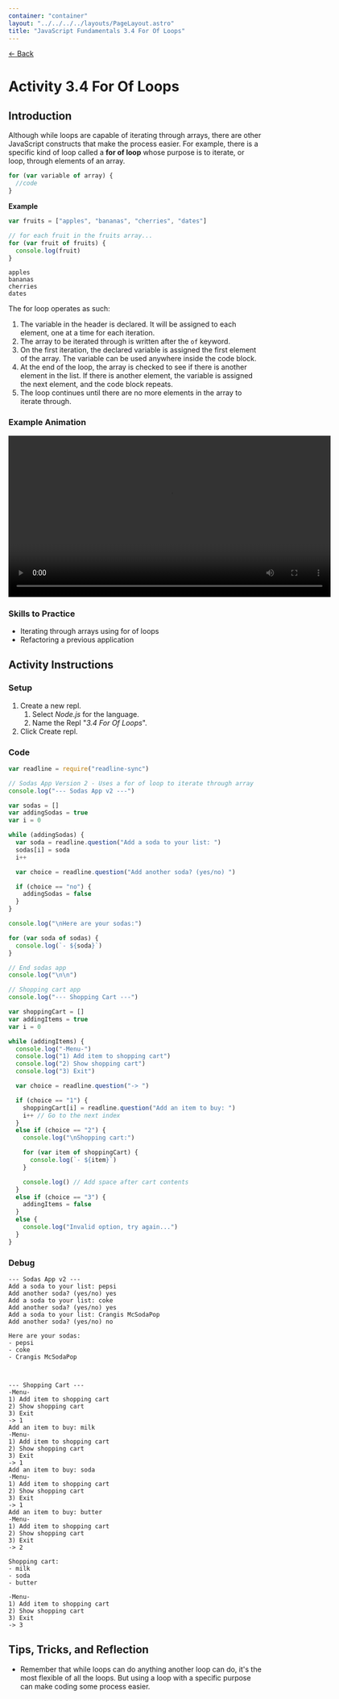 ```yaml
---
container: "container"
layout: "../../../../layouts/PageLayout.astro"
title: "JavaScript Fundamentals 3.4 For Of Loops"
---
```


[← Back](/courses/javascript-fundamentals/)

# Activity 3.4 For Of Loops

## Introduction

Although while loops are capable of iterating through arrays, there are other JavaScript constructs that make the process easier. For example, there is a specific kind of loop called a **for of loop** whose purpose is to iterate, or loop, through elements of an array.

```js
for (var variable of array) {
  //code
}
```

**Example**

```js
var fruits = ["apples", "bananas", "cherries", "dates"]

// for each fruit in the fruits array...
for (var fruit of fruits) {
  console.log(fruit)
}
```

```shell
apples
bananas
cherries
dates
```

The for loop operates as such:

1. The variable in the header is declared. It will be assigned to each element, one at a time for each iteration.
2. The array to be iterated through is written after the `of` keyword.
3. On the first iteration, the declared variable is assigned the first element of the array. The variable can be used anywhere inside the code block.
4. At the end of the loop, the array is checked to see if there is another element in the list. If there is another element, the variable is assigned the next element, and the code block repeats.
5. The loop continues until there are no more elements in the array to iterate through.

### Example Animation

<video src="/assets/video/javascript/for-of-loop-animation.mp4" width="640" controls></video>

### Skills to Practice

- Iterating through arrays using for of loops
- Refactoring a previous application

## Activity Instructions

### Setup

1. Create a new repl.
   1. Select _Node.js_ for the language.
   2. Name the Repl "_3.4 For Of Loops_".
2. Click Create repl.

### Code

```javascript
var readline = require("readline-sync")

// Sodas App Version 2 - Uses a for of loop to iterate through array
console.log("--- Sodas App v2 ---")

var sodas = []
var addingSodas = true
var i = 0

while (addingSodas) {
  var soda = readline.question("Add a soda to your list: ")
  sodas[i] = soda
  i++

  var choice = readline.question("Add another soda? (yes/no) ")

  if (choice == "no") {
    addingSodas = false
  }
}

console.log("\nHere are your sodas:")

for (var soda of sodas) {
  console.log(`- ${soda}`)
}

// End sodas app
console.log("\n\n")

// Shopping cart app
console.log("--- Shopping Cart ---")

var shoppingCart = []
var addingItems = true
var i = 0

while (addingItems) {
  console.log("-Menu-")
  console.log("1) Add item to shopping cart")
  console.log("2) Show shopping cart")
  console.log("3) Exit")

  var choice = readline.question("-> ")

  if (choice == "1") {
    shoppingCart[i] = readline.question("Add an item to buy: ")
    i++ // Go to the next index
  } 
  else if (choice == "2") {
    console.log("\nShopping cart:")

    for (var item of shoppingCart) {
      console.log(`- ${item}`)
    }

    console.log() // Add space after cart contents
  } 
  else if (choice == "3") {
    addingItems = false
  } 
  else {
    console.log("Invalid option, try again...")
  }
}
```

### Debug

```
--- Sodas App v2 ---
Add a soda to your list: pepsi
Add another soda? (yes/no) yes
Add a soda to your list: coke
Add another soda? (yes/no) yes
Add a soda to your list: Crangis McSodaPop
Add another soda? (yes/no) no

Here are your sodas:
- pepsi
- coke
- Crangis McSodaPop



--- Shopping Cart ---
-Menu-
1) Add item to shopping cart
2) Show shopping cart
3) Exit
-> 1
Add an item to buy: milk
-Menu-
1) Add item to shopping cart
2) Show shopping cart
3) Exit
-> 1
Add an item to buy: soda
-Menu-
1) Add item to shopping cart
2) Show shopping cart
3) Exit
-> 1
Add an item to buy: butter
-Menu-
1) Add item to shopping cart
2) Show shopping cart
3) Exit
-> 2

Shopping cart:
- milk
- soda
- butter

-Menu-
1) Add item to shopping cart
2) Show shopping cart
3) Exit
-> 3
```

## Tips, Tricks, and Reflection

- Remember that while loops can do anything another loop can do, it's the most flexible of all the loops. But using a loop with a specific purpose can make coding some process easier.
